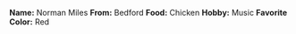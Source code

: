 **Name:** Norman Miles
**From:** Bedford
**Food:** Chicken
**Hobby:** Music
**Favorite Color:** Red


